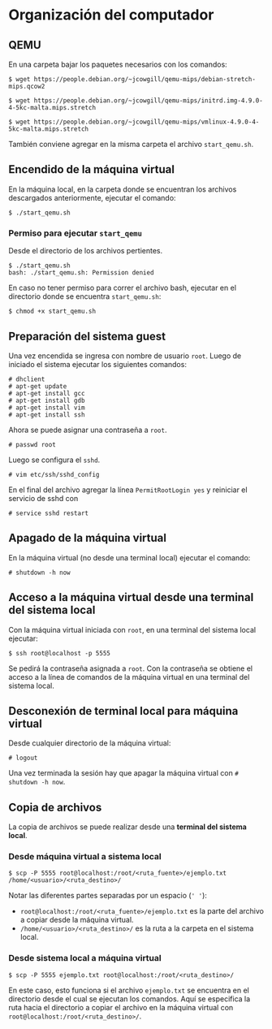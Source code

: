 # Organización del computador

## QEMU

En una carpeta bajar los paquetes necesarios con los comandos:

```
$ wget https://people.debian.org/~jcowgill/qemu-mips/debian-stretch-mips.qcow2
```

```
$ wget https://people.debian.org/~jcowgill/qemu-mips/initrd.img-4.9.0-4-5kc-malta.mips.stretch
```

```
$ wget https://people.debian.org/~jcowgill/qemu-mips/vmlinux-4.9.0-4-5kc-malta.mips.stretch
```

También conviene agregar en la misma carpeta el archivo `start_qemu.sh`.

## Encendido de la máquina virtual

En la máquina local, en la carpeta donde se encuentran los archivos descargados anteriormente, ejecutar el comando:

```
$ ./start_qemu.sh
```

### Permiso para ejecutar `start_qemu`

Desde el directorio de los archivos pertientes.

```
$ ./start_qemu.sh
bash: ./start_qemu.sh: Permission denied
```

En caso no tener permiso para correr el archivo bash, ejecutar en el directorio donde se encuentra `start_qemu.sh`:

```
$ chmod +x start_qemu.sh
```

## Preparación del sistema guest

Una vez encendida se ingresa con nombre de usuario `root`. Luego de iniciado el sistema ejecutar los siguientes comandos:

```
# dhclient
# apt-get update
# apt-get install gcc
# apt-get install gdb
# apt-get install vim
# apt-get install ssh
```

Ahora se puede asignar una contraseña a `root`.

```
# passwd root
```

Luego se configura el `sshd`.

```
# vim etc/ssh/sshd_config
```

En el final del archivo agregar la línea `PermitRootLogin yes` y reiniciar el servicio de sshd con

```
# service sshd restart
```

## Apagado de la máquina virtual

En la máquina virtual (no desde una terminal local) ejecutar el comando:

`# shutdown -h now`

## Acceso a la máquina virtual desde una terminal del sistema local

Con la máquina virtual iniciada con `root`, en una terminal del sistema local ejecutar:

```
$ ssh root@localhost -p 5555
```

Se pedirá la contraseña asignada a `root`. Con la contraseña se obtiene el acceso a la línea de comandos de la máquina virtual en una terminal del sistema local.

## Desconexión de terminal local para máquina virtual

Desde cualquier directorio de la máquina virtual:

```
# logout
```

Una vez terminada la sesión hay que apagar la máquina virtual con `# shutdown -h now`.

## Copia de archivos

La copia de archivos se puede realizar desde una __terminal del sistema local__.

### Desde máquina virtual a sistema local

`````
$ scp -P 5555 root@localhost:/root/<ruta_fuente>/ejemplo.txt /home/<usuario>/<ruta_destino>/
`````

Notar las diferentes partes separadas por un espacio (`' '`):

- `root@localhost:/root/<ruta_fuente>/ejemplo.txt` es la parte del archivo a copiar desde la máquina virtual.
- `/home/<usuario>/<ruta_destino>/` es la ruta a la carpeta en el sistema local.

### Desde sistema local a máquina virtual

```
$ scp -P 5555 ejemplo.txt root@localhost:/root/<ruta_destino>/
```

En este caso, esto funciona si  el archivo `ejemplo.txt` se encuentra en el directorio desde el cual se ejecutan los comandos. Aquí se especifica la ruta hacia el directorio a copiar el archivo en la máquina virtual con `root@localhost:/root/<ruta_destino>/`.
